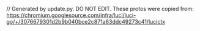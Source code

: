 // Generated by update.py. DO NOT EDIT.
These protos were copied from:
https://chromium.googlesource.com/infra/luci/luci-go/+/3076679301d2b9b040bce2c871a63ddc49273c41/lucictx

